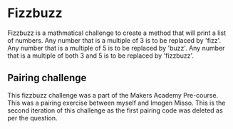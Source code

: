# Fizzbuzz #
Fizzbuzz is a mathmatical challenge to create a method that will print a list of numbers. Any number that is a multiple of 3 is to be replaced by 'fizz'. Any number that is a multiple of 5 is to be replaced by 'buzz'. Any number that is a multiple of both 3 and 5 is to be replaced by 'fizzbuzz'.

## Pairing challenge ##
This fizzbuzz challenge was a part of the Makers Academy Pre-course. This was a pairing exercise between myself and Imogen Misso. This is the second iteration of this challenge as the first pairing code was deleted as per the question.
